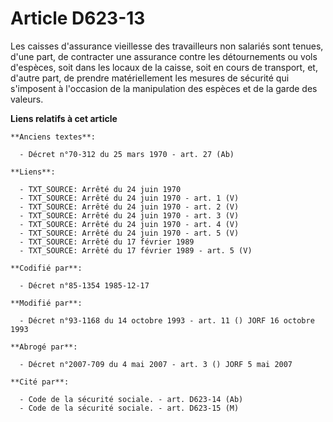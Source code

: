 # Article D623-13

Les caisses d'assurance vieillesse des travailleurs non salariés sont tenues, d'une part, de contracter une assurance contre
les détournements ou vols d'espèces, soit dans les locaux de la caisse, soit en cours de transport, et, d'autre part, de
prendre matériellement les mesures de sécurité qui s'imposent à l'occasion de la manipulation des espèces et de la garde des
valeurs.

**Liens relatifs à cet article**

	**Anciens textes**:

	  - Décret n°70-312 du 25 mars 1970 - art. 27 (Ab)

	**Liens**:

	  - TXT_SOURCE: Arrêté du 24 juin 1970
	  - TXT_SOURCE: Arrêté du 24 juin 1970 - art. 1 (V)
	  - TXT_SOURCE: Arrêté du 24 juin 1970 - art. 2 (V)
	  - TXT_SOURCE: Arrêté du 24 juin 1970 - art. 3 (V)
	  - TXT_SOURCE: Arrêté du 24 juin 1970 - art. 4 (V)
	  - TXT_SOURCE: Arrêté du 24 juin 1970 - art. 5 (V)
	  - TXT_SOURCE: Arrêté du 17 février 1989
	  - TXT_SOURCE: Arrêté du 17 février 1989 - art. 5 (V)

	**Codifié par**:

	  - Décret n°85-1354 1985-12-17

	**Modifié par**:

	  - Décret n°93-1168 du 14 octobre 1993 - art. 11 () JORF 16 octobre 1993

	**Abrogé par**:

	  - Décret n°2007-709 du 4 mai 2007 - art. 3 () JORF 5 mai 2007

	**Cité par**:

	  - Code de la sécurité sociale. - art. D623-14 (Ab)
	  - Code de la sécurité sociale. - art. D623-15 (M)
